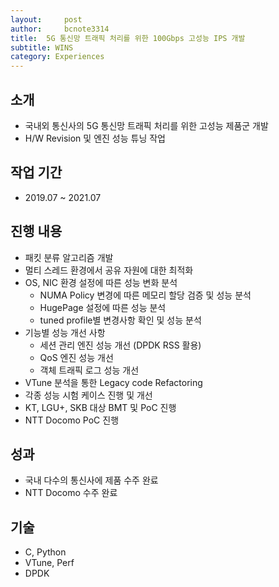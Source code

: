 ```yaml
---
layout:     post
author:     bcnote3314
title: 	5G 통신망 트래픽 처리를 위한 100Gbps 고성능 IPS 개발
subtitle: WINS
category: Experiences
---
```


## 소개

* 국내외 통신사의 5G 통신망 트래픽 처리를 위한 고성능 제품군 개발 
* H/W Revision 및 엔진 성능 튜닝 작업
  
  
## 작업 기간

* 2019.07 ~ 2021.07
  
  
## 진행 내용

* 패킷 분류 알고리즘 개발
* 멀티 스레드 환경에서 공유 자원에 대한 최적화
* OS, NIC 환경 설정에 따른 성능 변화 분석
  * NUMA Policy 변경에 따른 메모리 할당 검증 및 성능 분석
  * HugePage 설정에 따른 성능 분석
  * tuned profile별 변경사항 확인 및 성능 분석
* 기능별 성능 개선 사항
  * 세션 관리 엔진 성능 개선 (DPDK RSS 활용)
  * QoS 엔진 성능 개선
  * 객체 트래픽 로그 성능 개선
* VTune 분석을 통한 Legacy code Refactoring
* 각종 성능 시험 케이스 진행 및 개선
* KT, LGU+, SKB 대상 BMT 및 PoC 진행
* NTT Docomo PoC 진행

  
## 성과

* 국내 다수의 통신사에 제품 수주 완료
* NTT Docomo 수주 완료
  
  
## 기술

* C, Python
* VTune, Perf
* DPDK
